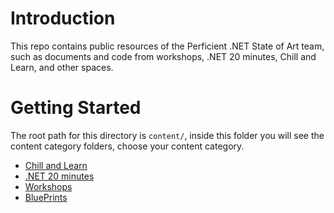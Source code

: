 # Introduction

This repo contains public resources of the Perficient .NET State of Art team, such as documents and code from workshops, .NET 20 minutes, Chill and Learn, and other spaces.

# Getting Started

The root path for this directory is ```content/```, inside this folder you will see the content category folders, choose your content category.

* [Chill and Learn](content/chilandlearns)
* [.NET 20 minutes](content/net20minutes)
* [Workshops](content/workshops)
* [BluePrints](content/BluePrints)

